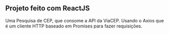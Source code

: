 ## Projeto feito com ReactJS

Uma Pesquisa de CEP, que consome a API da ViaCEP. Usando o Axios que é um cliente HTTP baseado em Promises para fazer requisições.


